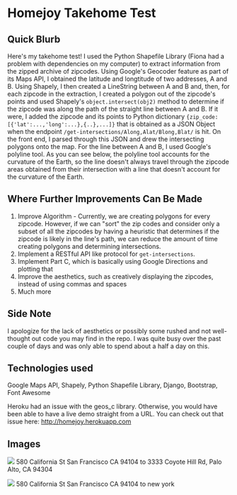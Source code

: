 Homejoy Takehome Test
=======

Quick Blurb
-------
Here's my takehome test! I used the Python Shapefile Library (Fiona had a problem with dependencies on my computer)
to extract information from the zipped archive of zipcodes. Using Google's Geocoder feature as part of its Maps API, I obtained the
latitude and longtitude of two addresses, A and B. Using Shapely, I then created a LineString between A and B and, then, for
each zipcode in the extraction, I created a polygon out of the zipcode's points and used Shapely's ```object.intersect(obj2)``` method
to determine if the zipcode was along the path of the straight line between A and B. If it were, I added the zipcode and its points
to Python dictionary ```{zip_code: [{'lat':...,'long':...},{..},...]}``` that is obtained as a JSON Object when the endpoint
```/get-intersections/Along,Alat/Blong,Blat/``` is hit. On the front end, I parsed through this JSON and drew the intersecting
polygons onto the map. For the line between A and B, I used Google's polyline tool. As you can see below, the polyline tool
accounts for the curvature of the Earth, so the line doesn't always travel through the zipcode areas obtained from their
intersection with a line that doesn't account for the curvature of the Earth.

Where Further Improvements Can Be Made
-------
1. Improve Algorithm - Currently, we are creating polygons for every zipcode. However, if we can "sort" the zip codes and consider only a subset of all the zipcodes by having a heuristic that determines if the zipcode is likely in the line's path, we can reduce the amount of time creating polygons and determining intersections.
2. Implement a RESTful API like protocol for ```get-intersections```.
3. Implement Part C, which is basically using Google Directions and plotting that
4. Improve the aesthetics, such as creatively displaying the zipcodes, instead of using commas and spaces
5. Much more

Side Note
---------
I apologize for the lack of aesthetics or possibly some rushed and not well-thought out code you may find in the repo. I was quite busy
over the past couple of days and was only able to spend about a half a day on this.

Technologies used
-----
Google Maps API, Shapely, Python Shapefile Library, Django, Bootstrap, Font Awesome

Heroku had an issue with the geos_c library. Otherwise, you would have been able to have a live demo straight from a URL. You can check out that issue here: http://homejoy.herokuapp.com

Images
-----
![](https://github.com/briansudo/homejoy/blob/master/ex1.png)
580 California St San Francisco CA 94104 to 3333 Coyote Hill Rd, Palo Alto, CA 94304

![](https://github.com/briansudo/homejoy/blob/master/ex2.png)
580 California St San Francisco CA 94104 to new york
